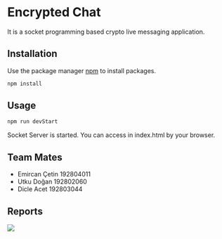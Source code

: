 # Encrypted Chat

It is a socket programming based crypto live messaging application.
## Installation

Use the package manager [npm](https://nodejs.dev/) to install packages.

```bash
npm install
```

## Usage

```bash
npm run devStart
```
Socket Server is started.
You can access in index.html by your browser. 

## Team Mates
- Emircan Çetin 192804011
- Utku Doğan 192802060
- Dicle Acet 192803044

## Reports

<img src="img/kiviat.jpg" >
